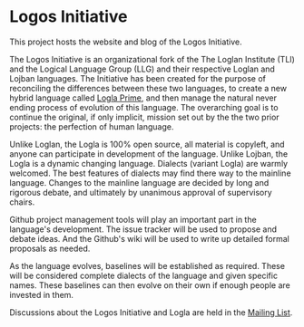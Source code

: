 Logos Initiative
================

This project hosts the website and blog of the Logos Initiative.

The Logos Initiative is an organizational fork of the The Loglan Institute (TLI) and the Logical Language Group (LLG) and their respective Loglan and Lojban languages. The Initiative has been created for the purpose of reconciling the differences between these two languages, to create a new hybrid language called [Logla Prime](http://github.com/LogosInitiative/logla), and then manage the natural never ending process of evolution of this language. The overarching goal is to continue the original, if only implicit, mission set out by the the two prior projects: the perfection of human language.

Unlike Loglan, the Logla is 100% open source, all material is copyleft, and anyone can participate in development of the language. Unlike Lojban, the Logla is a dynamic changing language. Dialects (variant Logla) are warmly welcomed. The best features of dialects may find there way to the mainline language. Changes to the mainline language are decided by long and rigorous debate, and ultimately by unanimous approval of supervisory chairs.

Github project management tools will play an important part in the language's development. The issue tracker will be used to propose and debate ideas. And the Github's wiki will be used to write up detailed formal proposals as needed.

As the language evolves, baselines will be established as required. These will be considered complete dialects of the language and given specific names. These baselines can then evolve on their own if enough people are invested in them.

Discussions about the Logos Initiative and Logla are held in the [Mailing List](https://groups.google.com/forum/#!forum/logla).
